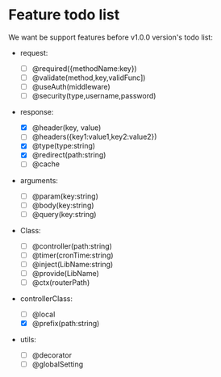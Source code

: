 # Feature todo list

We want be support features before v1.0.0 version's todo list:

- request:

  - [ ] @required({methodName:key})
  - [ ] @validate(method,key,validFunc])
  - [ ] @useAuth(middleware)
  - [ ] @security(type,username,password)

- response:

  - [x] @header(key, value)
  - [ ] @headers({key1:value1,key2:value2})
  - [x] @type(type:string)
  - [x] @redirect(path:string)
  - [ ] @cache

- arguments:

  - [ ] @param(key:string)
  - [ ] @body(key:string)
  - [ ] @query(key:string)

- Class:

  - [ ] @controller(path:string)
  - [ ] @timer(cronTime:string)
  - [ ] @inject(LibName:string)
  - [ ] @provide(LibName)
  - [ ] @ctx(routerPath)

- controllerClass:

  - [ ] @local
  - [x] @prefix(path:string)

- utils:

  - [ ] @decorator
  - [ ] @globalSetting
